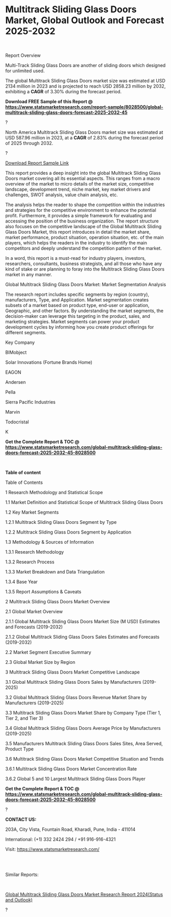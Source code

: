 <h1>Multitrack Sliding Glass Doors Market, Global Outlook and Forecast 2025-2032</h1><br/><p>Report Overview</p>
 
 
 
 <p>Multi-Track Sliding Glass Doors are another of sliding doors which designed for unlimited used.</p>
 
 
 
 <p>The global Multitrack Sliding Glass Doors market size was estimated at USD 2134 million in 2023 and is projected to reach USD 2858.23 million by 2032, exhibiting a <strong>CAGR</strong> of 3.30% during the forecast period.</p>
 
 
 
 <div><b>Download FREE Sample of this Report @ <a href="https://www.statsmarketresearch.com/download-free-sample/8028500/global-multitrack-sliding-glass-doors-forecast-2025-2032-45">https://www.statsmarketresearch.com/report-sample/8028500/global-multitrack-sliding-glass-doors-forecast-2025-2032-45</a></b></div>
 
 
 
 <p>? </p>
 
 
 
 <p>North America Multitrack Sliding Glass Doors market size was estimated at USD 587.96 million in 2023, at a <strong>CAGR</strong> of 2.83% during the forecast period of 2025 through 2032.</p>
 
 
 
 <p>? </p>
 
 
 
 <p><a href="https://www.statsmarketresearch.com/download-free-sample/8028500/global-multitrack-sliding-glass-doors-forecast-2025-2032-45">Download Report Sample Link</a></p>
 
 
 
 <p>This report provides a deep insight into the global Multitrack Sliding Glass Doors market covering all its essential aspects. This ranges from a macro overview of the market to micro details of the market size, competitive landscape, development trend, niche market, key market drivers and challenges, SWOT analysis, value chain analysis, etc.</p>
 
 
 
 <p>The analysis helps the reader to shape the competition within the industries and strategies for the competitive environment to enhance the potential profit. Furthermore, it provides a simple framework for evaluating and accessing the position of the business organization. The report structure also focuses on the competitive landscape of the Global Multitrack Sliding Glass Doors Market, this report introduces in detail the market share, market performance, product situation, operation situation, etc. of the main players, which helps the readers in the industry to identify the main competitors and deeply understand the competition pattern of the market.</p>
 
 
 
 <p>In a word, this report is a must-read for industry players, investors, researchers, consultants, business strategists, and all those who have any kind of stake or are planning to foray into the Multitrack Sliding Glass Doors market in any manner.</p>
 
 
 
 <p>Global Multitrack Sliding Glass Doors Market: Market Segmentation Analysis</p>
 
 
 
 <p>The research report includes specific segments by region (country), manufacturers, Type, and Application. Market segmentation creates subsets of a market based on product type, end-user or application, Geographic, and other factors. By understanding the market segments, the decision-maker can leverage this targeting in the product, sales, and marketing strategies. Market segments can power your product development cycles by informing how you create product offerings for different segments.</p>
 
 
 
 <p>Key Company</p>
 
 
 
 <p>BIMobject</p>
 
 
 
 <p>Solar Innovations (Fortune Brands Home)</p>
 
 
 
 <p>EAGON</p>
 
 
 
 <p>Andersen</p>
 
 
 
 <p>Pella</p>
 
 
 
 <p>Sierra Pacific Industries</p>
 
 
 
 <p>Marvin</p>
 
 
 
 <p>Todocristal</p>
 
 
 
 <p>K</p>
 
 
 
 <div><b>Get the Complete Report & TOC @ <a href="https://www.statsmarketresearch.com/global-multitrack-sliding-glass-doors-forecast-2025-2032-45-8028500">https://www.statsmarketresearch.com/global-multitrack-sliding-glass-doors-forecast-2025-2032-45-8028500</a></b></div>
 
 
 
 <p><br />
 
 <b>Table of content</b></p>
 
 
 
 <p>Table of Contents<br />
 
 1 Research Methodology and Statistical Scope<br />
 
 1.1 Market Definition and Statistical Scope of Multitrack Sliding Glass Doors<br />
 
 1.2 Key Market Segments<br />
 
 1.2.1 Multitrack Sliding Glass Doors Segment by Type<br />
 
 1.2.2 Multitrack Sliding Glass Doors Segment by Application<br />
 
 1.3 Methodology & Sources of Information<br />
 
 1.3.1 Research Methodology<br />
 
 1.3.2 Research Process<br />
 
 1.3.3 Market Breakdown and Data Triangulation<br />
 
 1.3.4 Base Year<br />
 
 1.3.5 Report Assumptions & Caveats<br />
 
 2 Multitrack Sliding Glass Doors Market Overview<br />
 
 2.1 Global Market Overview<br />
 
 2.1.1 Global Multitrack Sliding Glass Doors Market Size (M USD) Estimates and Forecasts (2019-2032)<br />
 
 2.1.2 Global Multitrack Sliding Glass Doors Sales Estimates and Forecasts (2019-2032)<br />
 
 2.2 Market Segment Executive Summary<br />
 
 2.3 Global Market Size by Region<br />
 
 3 Multitrack Sliding Glass Doors Market Competitive Landscape<br />
 
 3.1 Global Multitrack Sliding Glass Doors Sales by Manufacturers (2019-2025)<br />
 
 3.2 Global Multitrack Sliding Glass Doors Revenue Market Share by Manufacturers (2019-2025)<br />
 
 3.3 Multitrack Sliding Glass Doors Market Share by Company Type (Tier 1, Tier 2, and Tier 3)<br />
 
 3.4 Global Multitrack Sliding Glass Doors Average Price by Manufacturers (2019-2025)<br />
 
 3.5 Manufacturers Multitrack Sliding Glass Doors Sales Sites, Area Served, Product Type<br />
 
 3.6 Multitrack Sliding Glass Doors Market Competitive Situation and Trends<br />
 
 3.6.1 Multitrack Sliding Glass Doors Market Concentration Rate<br />
 
 3.6.2 Global 5 and 10 Largest Multitrack Sliding Glass Doors Player</p>
 
 
 
 <div><b>Get the Complete Report & TOC @ <a href="https://www.statsmarketresearch.com/global-multitrack-sliding-glass-doors-forecast-2025-2032-45-8028500">https://www.statsmarketresearch.com/global-multitrack-sliding-glass-doors-forecast-2025-2032-45-8028500</a></b></div>
 
 
 
 <p>? </p>
 
 
 
 <p><b>CONTACT US:</b><br />
 
 203A, City Vista, Fountain Road, Kharadi, Pune, India - 411014<br />
 
 International: (+1) 332 2424 294 / +91 916-916-4321<br />
 
 Visit: <a href="https://www.statsmarketresearch.com/">https://www.statsmarketresearch.com/</a><br />
 
 <br />
 
 <br />
 
 Similar Reports:<br />
 
 <br />
 
 <a href="https://www.statsmarketresearch.com/global-multitrack-sliding-glass-doors-2024-399-7934058">Global Multitrack Sliding Glass Doors Market Research Report 2024(Status and Outlook)</a><br />
 
 ? </p>